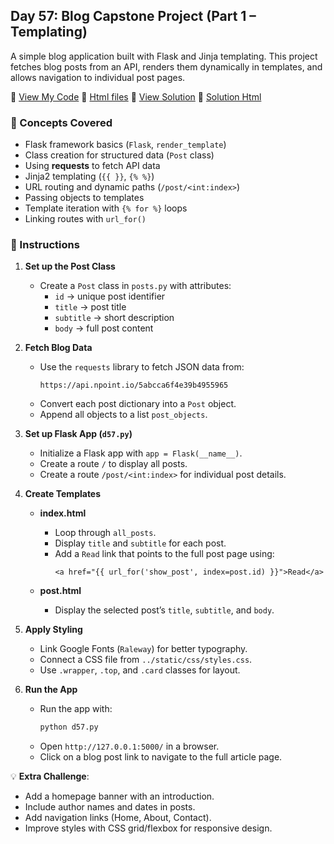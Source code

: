 ## Day 57: Blog Capstone Project (Part 1 – Templating)  
A simple blog application built with Flask and Jinja templating. This project fetches blog posts from an API, renders them dynamically in templates, and allows navigation to individual post pages.  

📄 [View My Code](my_code/d57.py) 📄 [Html files](my_code/templates/index.html) 📄 [View Solution](solution/solution.py) 📄 [Solution Html](solution/templates/index.html)  

### 🧠 Concepts Covered
- Flask framework basics (`Flask`, `render_template`)  
- Class creation for structured data (`Post` class)  
- Using **requests** to fetch API data  
- Jinja2 templating (`{{ }}`, `{% %}`)  
- URL routing and dynamic paths (`/post/<int:index>`)  
- Passing objects to templates  
- Template iteration with `{% for %}` loops  
- Linking routes with `url_for()`  

### 📝 Instructions  

1. **Set up the Post Class**  
   - Create a `Post` class in `posts.py` with attributes:  
     - `id` → unique post identifier  
     - `title` → post title  
     - `subtitle` → short description  
     - `body` → full post content  

2. **Fetch Blog Data**  
   - Use the `requests` library to fetch JSON data from:  
     ```
     https://api.npoint.io/5abcca6f4e39b4955965
     ```
   - Convert each post dictionary into a `Post` object.  
   - Append all objects to a list `post_objects`.  

3. **Set up Flask App (`d57.py`)**  
   - Initialize a Flask app with `app = Flask(__name__)`.  
   - Create a route `/` to display all posts.  
   - Create a route `/post/<int:index>` for individual post details.  

4. **Create Templates**  
   - **index.html**  
     - Loop through `all_posts`.  
     - Display `title` and `subtitle` for each post.  
     - Add a `Read` link that points to the full post page using:  
       ```jinja
       <a href="{{ url_for('show_post', index=post.id) }}">Read</a>
       ```  

   - **post.html**  
     - Display the selected post’s `title`, `subtitle`, and `body`.  

5. **Apply Styling**  
   - Link Google Fonts (`Raleway`) for better typography.  
   - Connect a CSS file from `../static/css/styles.css`.  
   - Use `.wrapper`, `.top`, and `.card` classes for layout.  

6. **Run the App**  
   - Run the app with:  
     ```bash
     python d57.py
     ```  
   - Open `http://127.0.0.1:5000/` in a browser.  
   - Click on a blog post link to navigate to the full article page.  

💡 **Extra Challenge**:  
- Add a homepage banner with an introduction.  
- Include author names and dates in posts.  
- Add navigation links (Home, About, Contact).  
- Improve styles with CSS grid/flexbox for responsive design.  
